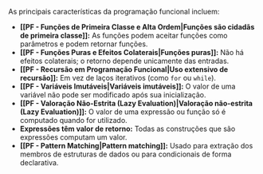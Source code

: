 As principais características da programação funcional incluem:

-   **[[PF - Funções de Primeira Classe e Alta Ordem|Funções são cidadãs de primeira classe]]:** As funções podem aceitar funções como parâmetros e podem retornar funções.
-   **[[PF - Funções Puras e Efeitos Colaterais|Funções puras]]:** Não há efeitos colaterais; o retorno depende unicamente das entradas.
-   **[[PF - Recursão em Programação Funcional|Uso extensivo de recursão]]:** Em vez de laços iterativos (como `for` ou `while`).
-   **[[PF - Variáveis Imutáveis|Variáveis imutáveis]]:** O valor de uma variável não pode ser modificado após sua inicialização.
-   **[[PF - Valoração Não-Estrita (Lazy Evaluation)|Valoração não-estrita (Lazy Evaluation)]]:** O valor de uma expressão ou função só é computado quando for utilizado.
-   **Expressões têm valor de retorno:** Todas as construções que são expressões computam um valor.
-   **[[PF - Pattern Matching|Pattern matching]]:** Usado para extração dos membros de estruturas de dados ou para condicionais de forma declarativa.